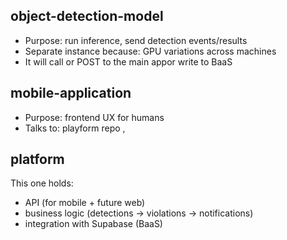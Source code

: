## object-detection-model
* Purpose: run inference, send detection events/results
* Separate instance because: GPU variations across machines
* It will call or POST to the main appor write to BaaS

## mobile-application
* Purpose: frontend UX for humans
* Talks to: playform repo
, 
## platform
This one holds: 
   * API (for mobile + future web)
   * business logic (detections → violations → notifications)
   * integration with Supabase (BaaS)
